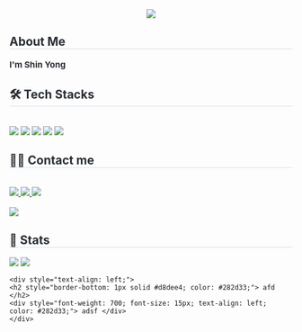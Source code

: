 <div align= "center">
    <img src="https://capsule-render.vercel.app/api?type=waving&color=auto&height=180&text=Yong's%20Github%20Page&animation=fadeIn&fontColor=000000&fontSize=50" />
    </div>
    <div style="text-align: left;"> 
    <h2 style="border-bottom: 1px solid #d8dee4; color: #282d33;"> About Me </h2>  
    <div style="font-weight: 700; font-size: 15px; text-align: left; color: #282d33;"> I'm Shin Yong </div> 
    <div style="font-weight: 700; font-size: 15px; text-align: left; color: #282d33;"> </li> </div> 
    </div>
    <div style="text-align: left;">
    <h2 style="border-bottom: 1px solid #d8dee4; color: #282d33;"> 🛠️ Tech Stacks </h2> <br> 
    <div style="margin: ; text-align: left;" "text-align: left;"> <img src="https://img.shields.io/badge/Python-3776AB?style=plastic&logo=Python&logoColor=white">
          <img src="https://img.shields.io/badge/Tensorflow-FF6F00?style=plastic&logo=Tensorflow&logoColor=white">
          <img src="https://img.shields.io/badge/Keras-D00000?style=plastic&logo=Keras&logoColor=white">
          <img src="https://img.shields.io/badge/PyTorch-EE4C2C?style=plastic&logo=PyTorch&logoColor=white">
          <img src="https://img.shields.io/badge/MySQL-4479A1?style=plastic&logo=MySQL&logoColor=white">
          <br/></div>
    </div>
    <div style="text-align: left;">
    <h2 style="border-bottom: 1px solid #d8dee4; color: #282d33;"> 🧑‍💻 Contact me </h2> <br> 
    <div style="text-align: left;"> <a href=https://blog.naver.com/gongboo_ppang> <img src="https://img.shields.io/badge/Naver-03C75A?style=plastic&logo=Naver&logoColor=white&link=https://blog.naver.com/gongboo_ppang"> </a>
         <a href=> <img src="https://img.shields.io/badge/Notion-000000?style=plastic&logo=Notion&logoColor=white&link="> </a>
         <a href=mailto:sy5837@hufs.ac.kr> <img src="https://img.shields.io/badge/Gmail-EA4335?style=plastic&logo=Gmail&logoColor=white&link=mailto:sy5837@hufs.ac.kr"> </a>
          </div>  <br> 
    <div style="text-align: left;"> <a href="https://hits.seeyoufarm.com"> <img src="https://hits.seeyoufarm.com/api/count/incr/badge.svg?url=https%3A%2F%2Fgithub.com%2Fㅡㅡ%2F&count_bg=%23000000&title_bg=%23000000&icon=github.svg&icon_color=%23FFFFFF&title=GitHub&edge_flat=false"/></a>
       </div> 
    </div>
    <div style="text-align: left;"> 
    <h2 style="border-bottom: 1px solid #d8dee4; color: #282d33;"> 🏅 Stats </h2> <div style="text-align: left;"> <img src="https://github-readme-stats.vercel.app/api?username=ㅡㅡ&bg_color=180,00000000,00000000&title_color=ffffff&text_color=ffffff"
         /> <img src="https://github-readme-stats.vercel.app/api/top-langs/?username=ㅡㅡ&layout=compact&bg_color=180,00000000,00000000&title_color=ffffff&text_color=ffffff"
           /> </div> 
    </div>

    <div style="text-align: left;"> 
    <h2 style="border-bottom: 1px solid #d8dee4; color: #282d33;"> afd </h2>  
    <div style="font-weight: 700; font-size: 15px; text-align: left; color: #282d33;"> adsf </div> 
    </div>
    
